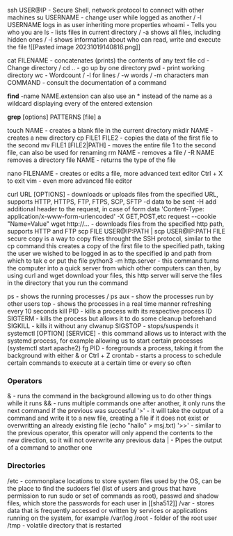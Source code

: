 ssh USER@IP - Secure Shell, network protocol to connect with other machines
su USERNAME - change user while logged as another / -l USERNAME logs in as user inheriting more properties
whoami - Tells you who you are
ls - lists files in current directory / -a shows all files, including hidden ones / -l shows information about who can read, write and execute the file
	![[Pasted image 20231019140816.png]]

cat FILENAME - concatenates (prints) the contents of any text file
cd - Change directory / cd .. - go up by one directory
pwd - print working directory
wc - Wordcount / -l for lines / -w words / -m characters
man COMMAND - consult the documentation of a command

**find**
	-name NAME.extension
		can also use an * instead of the name as a wildcard displaying every of the entered extension

**grep** [options] PATTERNS [file]
	a

touch NAME - creates a blank file in the current directory
mkdir NAME - creates a new directory
cp FILE1 FILE2 - copies the data of the first file to the second
mv FILE1 [FILE2|PATH] - moves the entire file 1 to the second file, can also be used for renaming
rm NAME - removes a file / -R NAME removes a directory 
file NAME - returns the type of the file

nano FILENAME - creates or edits a file, more advanced text editor Ctrl + X to exit
vim - even more advanced file editor

curl  URL [OPTIONS] - downloads or uploads files from the specified URL, supports HTTP, HTTPS, FTP, FTPS, SCP, SFTP 
	-d data to be sent
	-H add additional header to the request, in case of form data 'Content-Type: application/x-www-form-urlencoded'
	-X GET,POST,etc request
	--cookie "Name=Value"
wget http://... - downloads files from the specified http path, supports HTTP and FTP
scp FILE USER@IP:PATH | scp USER@IP:PATH FILE
	secure copy  is a way to copy files throught the SSH protocol, similar to the cp command this creates a copy of the first file to the specified path, taking the user we wished to be logged in as to the specified ip and path from which to tak  e or put the file
python3 -m http.server - this command turns the computer into a quick server from which other computers can then, by using curl and wget download your files, this http server will serve the files in the directory that you run the command

ps - shows the running processes / ps aux - show the processes run by other users
top - shows the processes in a real time manner refreshing every 10 seconds
kill PID - kills a process with its respective process ID
	SIGTERM - kills the process but allows it to do some cleanup beforehand
	SIGKILL - kills it without any clwanup
	SIGSTOP - stops/suspends it
systemctl [OPTION]  [SERVICE] -  this command allows us to interact with the systemd process, for example allowing us to start certain processes (systemctl start apache2) 
	fg PID - foregrounds a process, taking it from the background with either & or Ctrl + Z 
crontab - starts a process to schedule certain commands to execute at a certain time or every so often


### Operators
& - runs the command in the background allowing us to do other things while it runs
&& - runs multiple commands one after another, it only runs the next command if the previous was succesful
'>' - it will take the output of a command and write it to a new file, creating a file if it does not exist or overwritting an already existing file (echo "hallo" > msj.txt)
'>>' - similar to the previous operator, this operator will only append the contents to the new direction, so it will not overwrite any previous data
| - Pipes the output of a command to another one

### Directories
/etc - commonplace locations to store system files used by the OS, can be the place to find the sudoers fiel (list of users and grous that have permission to run sudo or set of commands as root), passwd and shadow files, which store the passwords for each user in [[sha512]]
/var - stores data that is frequently accessed or written by services or applications running on the system, for example /var/log
/root - folder of the root user
/tmp - volatile directory that is restarted